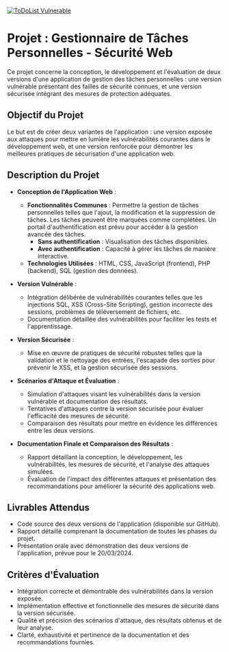 [![ToDoList Vulnerable](https://i.postimg.cc/MGL0QQr1/logo.webp)](https://postimg.cc/SXWz0J4K)

# Projet : Gestionnaire de Tâches Personnelles - Sécurité Web

Ce projet concerne la conception, le développement et l'évaluation de deux versions d'une application de gestion des tâches personnelles : une version vulnérable présentant des failles de sécurité connues, et une version sécurisée intégrant des mesures de protection adéquates.

## Objectif du Projet

Le but est de créer deux variantes de l'application : une version exposée aux attaques pour mettre en lumière les vulnérabilités courantes dans le développement web, et une version renforcée pour démontrer les meilleures pratiques de sécurisation d'une application web.

## Description du Projet

- **Conception de l'Application Web** : 
  - **Fonctionnalités Communes** : Permettre la gestion de tâches personnelles telles que l'ajout, la modification et la suppression de tâches. Les tâches peuvent être marquées comme complétées. Un portail d'authentification est prévu pour accéder à la gestion avancée des tâches.
    - **Sans authentification** : Visualisation des tâches disponibles.
    - **Avec authentification** : Capacité à gérer les tâches de manière interactive.
  - **Technologies Utilisées** : HTML, CSS, JavaScript (frontend), PHP (backend), SQL (gestion des données).

- **Version Vulnérable** :
  - Intégration délibérée de vulnérabilités courantes telles que les injections SQL, XSS (Cross-Site Scripting), gestion incorrecte des sessions, problèmes de téléversement de fichiers, etc.
  - Documentation détaillée des vulnérabilités pour faciliter les tests et l'apprentissage.

- **Version Sécurisée** :
  - Mise en œuvre de pratiques de sécurité robustes telles que la validation et le nettoyage des entrées, l'escapade des sorties pour prévenir le XSS, et la gestion sécurisée des sessions.
  
- **Scénarios d'Attaque et Évaluation** :
  - Simulation d'attaques visant les vulnérabilités dans la version vulnérable et documentation des résultats.
  - Tentatives d'attaques contre la version sécurisée pour évaluer l'efficacité des mesures de sécurité.
  - Comparaison des résultats pour mettre en évidence les différences entre les deux versions.

- **Documentation Finale et Comparaison des Résultats** :
  - Rapport détaillant la conception, le développement, les vulnérabilités, les mesures de sécurité, et l'analyse des attaques simulées.
  - Évaluation de l'impact des différentes attaques et présentation des recommandations pour améliorer la sécurité des applications web.

## Livrables Attendus

- Code source des deux versions de l'application (disponible sur GitHub).
- Rapport détaillé comprenant la documentation de toutes les phases du projet.
- Présentation orale avec démonstration des deux versions de l'application, prévue pour le 20/03/2024.

## Critères d'Évaluation

- Intégration correcte et démontrable des vulnérabilités dans la version exposée.
- Implémentation effective et fonctionnelle des mesures de sécurité dans la version sécurisée.
- Qualité et précision des scénarios d'attaque, des résultats obtenus et de leur analyse.
- Clarté, exhaustivité et pertinence de la documentation et des recommandations fournies.
